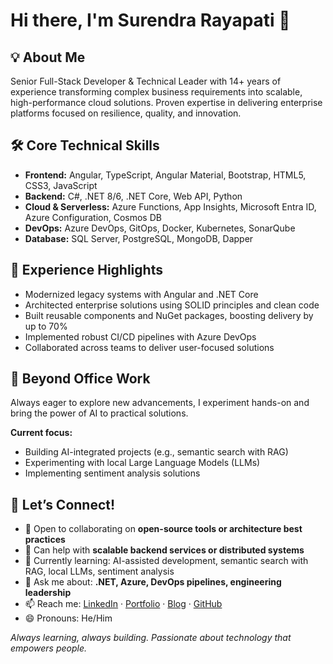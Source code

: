 # Hi there, I'm Surendra Rayapati 👋

## 💡 About Me  
Senior Full-Stack Developer & Technical Leader with 14+ years of experience transforming complex business requirements into scalable, high-performance cloud solutions. Proven expertise in delivering enterprise platforms focused on resilience, quality, and innovation.

## 🛠️ Core Technical Skills  
- **Frontend:** Angular, TypeScript, Angular Material, Bootstrap, HTML5, CSS3, JavaScript  
- **Backend:** C#, .NET 8/6, .NET Core, Web API, Python  
- **Cloud & Serverless:** Azure Functions, App Insights, Microsoft Entra ID, Azure Configuration, Cosmos DB  
- **DevOps:** Azure DevOps, GitOps, Docker, Kubernetes, SonarQube  
- **Database:** SQL Server, PostgreSQL, MongoDB, Dapper  

## 🚀 Experience Highlights  
- Modernized legacy systems with Angular and .NET Core  
- Architected enterprise solutions using SOLID principles and clean code  
- Built reusable components and NuGet packages, boosting delivery by up to 70%  
- Implemented robust CI/CD pipelines with Azure DevOps  
- Collaborated across teams to deliver user-focused solutions  

## 🌱 Beyond Office Work  
Always eager to explore new advancements, I experiment hands-on and bring the power of AI to practical solutions.

**Current focus:**  
- Building AI-integrated projects (e.g., semantic search with RAG)  
- Experimenting with local Large Language Models (LLMs)  
- Implementing sentiment analysis solutions  

## 🤝 Let’s Connect!  
- 👯 Open to collaborating on **open-source tools or architecture best practices**  
- 🤔 Can help with **scalable backend services or distributed systems**  
- 🌱 Currently learning: AI-assisted development, semantic search with RAG, local LLMs, sentiment analysis  
- 💬 Ask me about: **.NET, Azure, DevOps pipelines, engineering leadership**  
- 📫 Reach me: [LinkedIn](https://linkedin.com/in/surendra-rayapati) · [Portfolio](https://surendrar.github.io/) · [Blog](https://itsmycodeworld.blogspot.com) · [GitHub](https://github.com/SurendraR)  
- 😄 Pronouns: He/Him  

_Always learning, always building. Passionate about technology that empowers people._

